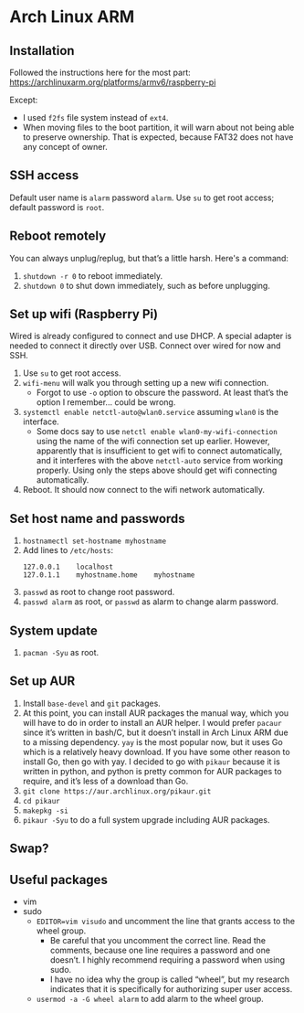 # Arch Linux ARM

## Installation

Followed the instructions here for the most part: https://archlinuxarm.org/platforms/armv6/raspberry-pi

Except:

- I used `f2fs` file system instead of `ext4`.
- When moving files to the boot partition, it will warn about not being able to preserve ownership.  That is expected, because FAT32 does not have any concept of owner.

## SSH access

Default user name is `alarm` password `alarm`.  Use `su` to get root access; default password is `root`.

## Reboot remotely

You can always unplug/replug, but that’s a little harsh.  Here's a command:

1. `shutdown -r 0` to reboot immediately.
2. `shutdown 0` to shut down immediately, such as before unplugging.

## Set up wifi (Raspberry Pi)

Wired is already configured to connect and use DHCP.  A special adapter is needed to connect it directly over USB.  Connect over wired for now and SSH.

1. Use `su` to get root access.
2. `wifi-menu` will walk you through setting up a new wifi connection.
    - Forgot to use `-o` option to obscure the password.  At least that’s the option I remember... could be wrong.
3. `systemctl enable netctl-auto@wlan0.service` assuming `wlan0` is the interface.
    - Some docs say to use `netctl enable wlan0-my-wifi-connection` using the name of the wifi connection set up earlier.  However, apparently that is insufficient to get wifi to connect automatically, and it interferes with the above `netctl-auto` service from working properly.  Using only the steps above should get wifi connecting automatically.
4. Reboot.  It should now connect to the wifi network automatically.

## Set host name and passwords

1. `hostnamectl set-hostname myhostname`
2. Add lines to `/etc/hosts`:
    ```
    127.0.0.1    localhost
    127.0.1.1    myhostname.home    myhostname
    ```
3. `passwd` as root to change root password.
4. `passwd alarm` as root, or `passwd` as alarm to change alarm password.

## System update

1. `pacman -Syu` as root.

## Set up AUR

1. Install `base-devel` and `git` packages.
2. At this point, you can install AUR packages the manual way, which you will have to do in order to install an AUR helper.  I would prefer `pacaur` since it’s written in bash/C, but it doesn’t install in Arch Linux ARM due to a missing dependency.  `yay` is the most popular now, but it uses Go which is a relatively heavy download.  If you have some other reason to install Go, then go with yay.  I decided to go with `pikaur` because it is written in python, and python is pretty common for AUR packages to require, and it’s less of a download than Go.
3. `git clone https://aur.archlinux.org/pikaur.git`
4. `cd pikaur`
5. `makepkg -si`
6. `pikaur -Syu` to do a full system upgrade including AUR packages.

## Swap?

## Useful packages

- vim
- sudo
    - `EDITOR=vim visudo` and uncomment the line that grants access to the wheel group.
        - Be careful that you uncomment the correct line.  Read the comments, because one line requires a password and one doesn’t.  I highly recommend requiring a password when using sudo.
        - I have no idea why the group is called “wheel”, but my research indicates that it is specifically for authorizing super user access.
    - `usermod -a -G wheel alarm` to add alarm to the wheel group.
